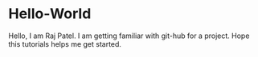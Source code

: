 # Hello-World
Hello, I am Raj Patel. I am getting familiar with git-hub for a project. Hope this tutorials helps me get started.
